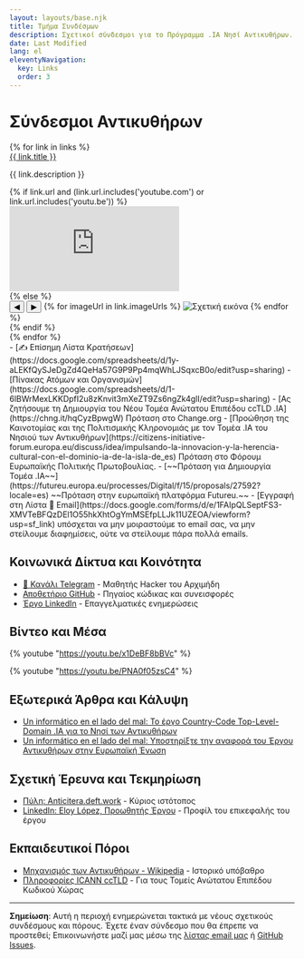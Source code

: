 ```yaml
---
layout: layouts/base.njk
title: Τμήμα Συνδέσμων
description: Σχετικοί σύνδεσμοι για το Πρόγραμμα .IA Νησί Αντικυθήρων.
date: Last Modified
lang: el
eleventyNavigation:
  key: Links
  order: 3
---
```


<h1>Σύνδεσμοι Αντικυθήρων</h1>

<div class="links-container">
{% for link in links %}
    <div class="link-item">
        <a href="{{ link.url }}" target="_blank" class="link-title">{{ link.title }}</a>
        <p class="link-description">{{ link.description }}</p>
        {% if link.url and (link.url.includes('youtube.com') or link.url.includes('youtu.be')) %}
            <div class="video-container">
                <iframe src="https://www.youtube.com/embed/{{ link.url | youtubeID }}" frameborder="0" allow="accelerometer; autoplay; clipboard-write; encrypted-media; gyroscope; picture-in-picture" allowfullscreen></iframe>
            </div>
        {% else %}
            <div class="gallery">
                <button class="gallery-prev">◀</button>
                <button class="gallery-next">▶</button>
                {% for imageUrl in link.imageUrls %}
                    <img src="{{ imageUrl }}" alt="Σχετική εικόνα">
                {% endfor %}
            </div>
        {% endif %}
    </div>
{% endfor %}
</div>
- [✍️ Επίσημη Λίστα Κρατήσεων](https://docs.google.com/spreadsheets/d/1y-aLEKfQySJeDgZd4QeHa57G9P9Pp4mqWhLJSqxcB0o/edit?usp=sharing)
- [Πίνακας Ατόμων και Οργανισμών](https://docs.google.com/spreadsheets/d/1-6lBWrMexLKKDpfI2u8zKnvit3mXeZT9Zs6ngZk4glI/edit?usp=sharing)
- [Ας ζητήσουμε τη Δημιουργία του Νέου Τομέα Ανώτατου Επιπέδου ccTLD .IA](https://chng.it/hqCyzBpwgW) Πρόταση στο Change.org
- [Προώθηση της Καινοτομίας και της Πολιτισμικής Κληρονομιάς με τον Τομέα .IA του Νησιού των Αντικυθήρων](https://citizens-initiative-forum.europa.eu/discuss/idea/impulsando-la-innovacion-y-la-herencia-cultural-con-el-dominio-ia-de-la-isla-de_es) Πρόταση στο Φόρουμ Ευρωπαϊκής Πολιτικής Πρωτοβουλίας.
- [~~Πρόταση για Δημιουργία Τομέα .IA~~](https://futureu.europa.eu/processes/Digital/f/15/proposals/27592?locale=es) ~~Πρόταση στην ευρωπαϊκή πλατφόρμα Futureu.~~
- [Εγγραφή στη Λίστα 📧 Email](https://docs.google.com/forms/d/e/1FAIpQLSeptFS3-XMVTeBFQzDEl1O55hkXhtOgYmMSEfpLLJk11UZEOA/viewform?usp=sf_link) υπόσχεται να μην μοιραστούμε το email σας, να μην στείλουμε διαφημίσεις, ούτε να στείλουμε πάρα πολλά emails.

## Κοινωνικά Δίκτυα και Κοινότητα

- [📱 Κανάλι Telegram](https://t.me/+oAeZGMsePDg2ZDI0) - Μαθητής Hacker του Αρχιμήδη
- [Αποθετήριο GitHub](https://github.com/elswork/anticitera.deft.work) - Πηγαίος κώδικας και συνεισφορές
- [Έργο LinkedIn](https://www.linkedin.com/posts/eloy-lopez_proyecto-ia-isla-anticitera-activity-7129072968439349248-FXE7) - Επαγγελματικές ενημερώσεις

## Βίντεο και Μέσα

{% youtube "https://youtu.be/x1DeBF8bBVc" %}

{% youtube "https://youtu.be/PNA0f05zsC4" %}

## Εξωτερικά Άρθρα και Κάλυψη

- [Un informático en el lado del mal: Το έργο Country-Code Top-Level-Domain .IA για το Νησί των Αντικυθήρων](https://www.elladodelmal.com/2023/12/el-proyecto-del-country-code-top-level.html?m=1)
- [Un informático en el lado del mal: Υποστηρίξτε την αναφορά του Έργου Αντικυθήρων στην Ευρωπαϊκή Ένωση](https://www.elladodelmal.com/2024/02/apoya-la-peticion-del-proyecto-de.html)

## Σχετική Έρευνα και Τεκμηρίωση

- [Πύλη: Anticitera.deft.work](https://anticitera.deft.work) - Κύριος ιστότοπος
- [LinkedIn: Eloy López, Προωθητής Έργου](https://www.linkedin.com/in/eloy-lopez/) - Προφίλ του επικεφαλής του έργου

## Εκπαιδευτικοί Πόροι

- [Μηχανισμός των Αντικυθήρων - Wikipedia](https://el.wikipedia.org/wiki/Μηχανισμός_των_Αντικυθήρων) - Ιστορικό υπόβαθρο
- [Πληροφορίες ICANN ccTLD](https://www.icann.org/resources/pages/cctlds-21-2012-02-25-en) - Για τους Τομείς Ανώτατου Επιπέδου Κωδικού Χώρας

---

**Σημείωση**: Αυτή η περιοχή ενημερώνεται τακτικά με νέους σχετικούς συνδέσμους και πόρους. Έχετε έναν σύνδεσμο που θα έπρεπε να προστεθεί; Επικοινωνήστε μαζί μας μέσω της [λίστας email μας](https://docs.google.com/forms/d/e/1FAIpQLSeptFS3-XMVTeBFQzDEl1O55hkXhtOgYmMSEfpLLJk11UZEOA/viewform?usp=sf_link) ή [GitHub Issues](https://github.com/elswork/anticitera.deft.work/issues).